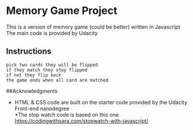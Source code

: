 # Memory Game Project
This is a version of memory game (could be better) written in Javascript  
The main code is provided by Udacity
## Instructions
    pick two cards they will be flipped 
    if they match they stay flipped
    if not they flip back 
    the game ends when all card are matched 

##Acknowledgments
   * HTML & CSS code are built on the starter code provided by the Udacity Front-end nanodegree  
   *The stop watch code is based on this one https://codingwithsara.com/stopwatch-with-javascript/
